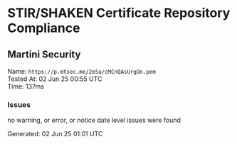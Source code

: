 # STIR/SHAKEN Certificate Repository Compliance

## Martini Security

Name: `https://p.mtsec.me/2e5a/cMCnQAsUrgOn.pem`\
Tested At: 02 Jun 25 00:55 UTC\
Time: 137ms

### Issues

no warning, or error, or notice date level issues were found

Generated: 02 Jun 25 01:01 UTC